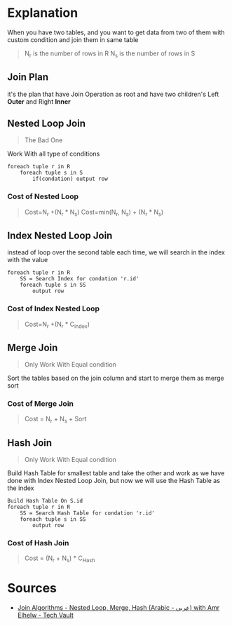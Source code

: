 # Explanation
When you have two tables, and you want to get data from two of them with custom condition and join them in same table 
>N<sub>r</sub> is the number of rows in R
  N<sub>s</sub> is the number of rows in S
## Join Plan
it's the plan that have Join Operation as root and have two children's Left **Outer** and Right **Inner** 
## Nested Loop Join
> The Bad One

Work With all type of conditions
```
foreach tuple r in R
	foreach tuple s in S
		if(condation) output row
```
### Cost of Nested Loop
> Cost=N<sub>r</sub> +(N<sub>r</sub> \* N<sub>s</sub>) 
> Cost=min(N<sub>r</sub>, N<sub>s</sub>) + (N<sub>r</sub> \* N<sub>s</sub>)
## Index Nested Loop Join
instead of loop over the second table each time, we will search in the index with the value
```
foreach tuple r in R
	SS = Search Index for condation 'r.id'
	foreach tuple s in SS
		output row
```
### Cost of Index Nested Loop
> Cost=N<sub>r</sub> +(N<sub>r</sub> \* C<sub>index</sub>) 
## Merge Join
> Only Work With Equal condition 

Sort the tables based on the join column and start to merge them as merge sort
### Cost of Merge Join
> Cost = N<sub>r</sub> + N<sub>s</sub> + Sort
## Hash Join
> Only Work With Equal condition 

Build Hash Table for smallest table and take the other and work as we have done with Index Nested Loop Join, but now we will use the Hash Table as the index
```
Build Hash Table On S.id
foreach tuple r in R
	SS = Search Hash Table for condation 'r.id'
	foreach tuple s in SS
		output row
```
### Cost of Hash Join
> Cost = (N<sub>r</sub> + N<sub>s</sub>) \* C<sub>Hash</sub> 
# Sources
- [Join Algorithms - Nested Loop, Merge, Hash (Arabic - عربي) with Amr Elhelw - Tech Vault](https://www.youtube.com/watch?v=oVeo3i5ExaA&list=PLE8kQVoC67PzGwMMsSk3C8MvfAqcYjusF&index=10&pp=iAQB "Join Algorithms - Nested Loop, Merge, Hash (Arabic - عربي) with Amr Elhelw - Tech Vault") 
